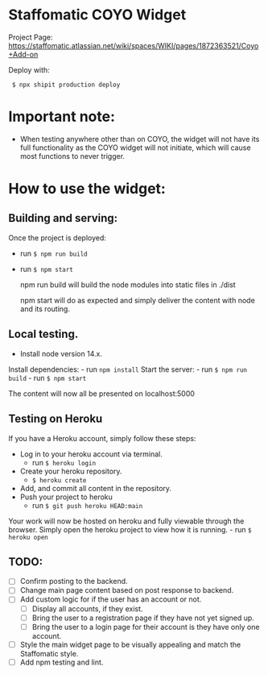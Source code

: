 # Staffomatic COYO Widget

Project Page: https://staffomatic.atlassian.net/wiki/spaces/WIKI/pages/1872363521/Coyo+Add-on

Deploy with:

```
 $ npx shipit production deploy
```

# Important note:
  - When testing anywhere other than on COYO, the widget will not have its full functionality as the COYO widget will not initiate, which will cause most functions to never trigger.

# How to use the widget:

## Building and serving:
  Once the project is deployed:
  - run ```$ npm run build```
  - run ```$ npm start```

    npm run build will build the node modules into static files in ./dist
    
    npm start will do as expected and simply deliver the content with node and its routing.

## Local testing.
  - Install node version 14.x.

  Install dependencies:
    - run ```npm install```
  Start the server:
    - run ```$ npm run build```
    - run ```$ npm start```

  The content will now all be presented on localhost:5000

## Testing on Heroku
  If you have a Heroku account, simply follow these steps:
  
  - Log in to your heroku account via terminal.
    - run ```$ heroku login```
  - Create your heroku repository.
    - ```$ heroku create```
  - Add, and commit all content in the repository.
  - Push your project to heroku
    - run ```$ git push heroku HEAD:main```

  Your work will now be hosted on heroku and fully viewable through the browser.
  Simply open the heroku project to view how it is running.
    - run ```$ heroku open``` 

## TODO:

- [ ] Confirm posting to the backend.
- [ ] Change main page content based on post response to backend.
- [ ] Add custom logic for if the user has an account or not.
  - [ ] Display all accounts, if they exist.
  - [ ] Bring the user to a registration page if they have not yet signed up.
  - [ ] Bring the user to a login page for their account is they have only one account.
- [ ] Style the main widget page to be visually appealing and match the Staffomatic style.
- [ ] Add npm testing and lint.